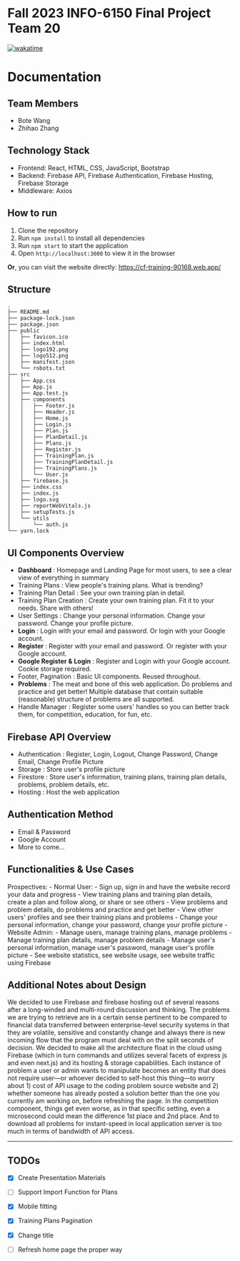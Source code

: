 # Fall 2023 INFO-6150 Final Project Team 20
[![wakatime](https://wakatime.com/badge/github/OnjoujiToki/cf-training.svg)](https://wakatime.com/badge/github/OnjoujiToki/cf-training)
# **Documentation**

## Team Members
- Bote Wang
- Zhihao Zhang

## Technology Stack
- Frontend: React, HTML, CSS, JavaScript, Bootstrap
- Backend: Firebase API, Firebase Authentication, Firebase Hosting, Firebase Storage
- Middleware: Axios

## How to run
1. Clone the repository
2. Run `npm install` to install all dependencies
3. Run `npm start` to start the application
4. Open `http://localhost:3000` to view it in the browser

**Or**, you can visit the website directly: https://cf-training-90168.web.app/

## Structure
```
.
├── README.md
├── package-lock.json
├── package.json
├── public
│   ├── favicon.ico
│   ├── index.html
│   ├── logo192.png
│   ├── logo512.png
│   ├── manifest.json
│   └── robots.txt
├── src
│   ├── App.css
│   ├── App.js
│   ├── App.test.js
│   ├── components
│   │   ├── Footer.js
│   │   ├── Header.js
│   │   ├── Home.js
│   │   ├── Login.js
│   │   ├── Plan.js
│   │   ├── PlanDetail.js
│   │   ├── Plans.js
│   │   ├── Register.js
│   │   ├── TrainingPlan.js
│   │   ├── TrainingPlanDetail.js
│   │   ├── TrainingPlans.js
│   │   └── User.js
│   ├── firebase.js
│   ├── index.css
│   ├── index.js
│   ├── logo.svg
│   ├── reportWebVitals.js
│   ├── setupTests.js
│   └── utils
│       └── auth.js
└── yarn.lock
```

## UI Components Overview
- **Dashboard** : Homepage and Landing Page for most users, to see a clear view of everything in summary
- Training Plans : View people's training plans. What is trending?
- Training Plan Detail : See your own training plan in detail.
- Training Plan Creation : Create your own training plan. Fit it to your needs. Share with others!
- User Settings : Change your personal information. Change your password. Change your profile picture.
- **Login** : Login with your email and password. Or login with your Google account.
- **Register** : Register with your email and password. Or register with your Google account.
- **Google Register & Login** : Register and Login with your Google account. Cookie storage required.
- Footer, Pagination : Basic UI components. Reused throughout.
- **Problems** : The meat and bone of this web application. Do problems and practice and get better! Multiple database that contain suitable (reasonable) structure of problems are all supported.
- Handle Manager : Register some users' handles so you can better track them, for competition, education, for fun, etc.

## Firebase API Overview
- Authentication : Register, Login, Logout, Change Password, Change Email, Change Profile Picture
- Storage : Store user's profile picture
- Firestore : Store user's information, training plans, training plan details, problems, problem details, etc.
- Hosting : Host the web application

## Authentication Method
- Email & Password
- Google Account
- More to come...

## Functionalities & Use Cases
Prospectives:
    - Normal User:
        - Sign up, sign in and have the website record your data and progress
        - View training plans and training plan details, create a plan and follow along, or share or see others
        - View problems and problem details, do problems and practice and get better
        - View other users' profiles and see their training plans and problems
        - Change your personal information, change your password, change your profile picture
    - Website Admin:
        - Manage users, manage training plans, manage problems
        - Manage training plan details, manage problem details
        - Manage user's personal information, manage user's password, manage user's profile picture
        - See website statistics, see website usage, see website traffic using Firebase

## Additional Notes about Design

We decided to use Firebase and firebase hosting out of several reasons after a long-winded and multi-round discussion and thinking. The problems we are trying to retrieve are in a certain sense pertinent to be compared to financial data transferred between enterprise-level security systems in that they are volatile, sensitive and constantly change and always there is new incoming flow that the program must deal with on the split seconds of decision. We decided to make all the architecture float in the cloud using Firebase (which in turn commands and utilizes several facets of express js and even next.js) and its hosting & storage capabilities. Each instance of problem a user or admin wants to manipulate becomes an entity that does not require user—or whoever decided to self-host this thing—to worry about 1) cost of API usage to the coding problem source website and 2) whether someone has already posted a solution better than the one you currently am working on, before refreshing the page. In the competition component, things get even worse, as in that specific setting, even a microsecond could mean the difference 1st place and 2nd place. And to download all problems for instant-speed in local application server is too much in terms of bandwidth of API access.

------

## TODOs

- [x] Create Presentation Materials
- [ ] Support Import Function for Plans
- [x] Mobile fitting
- [x] Training Plans Pagination
- [x] Change title
- [ ] Refresh home page the proper way


